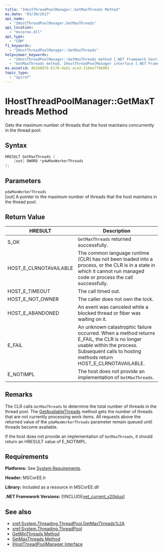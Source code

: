 ```yaml
---
title: "IHostThreadPoolManager::GetMaxThreads Method"
ms.date: "03/30/2017"
api_name: 
  - "IHostThreadPoolManager.GetMaxThreads"
api_location: 
  - "mscoree.dll"
api_type: 
  - "COM"
f1_keywords: 
  - "IHostThreadPoolManager::GetMaxThreads"
helpviewer_keywords: 
  - "IHostThreadPoolManager::GetMaxThreads method [.NET Framework hosting]"
  - "GetMaxThreads method, IHostThreadPoolManager interface [.NET Framework hosting]"
ms.assetid: db268876-6178-4a81-aca3-318ee7f96001
topic_type: 
  - "apiref"
---
```

# IHostThreadPoolManager::GetMaxThreads Method
Gets the maximum number of threads that the host maintains concurrently in the thread pool.  
  
## Syntax  
  
```cpp  
HRESULT GetMaxThreads (  
    [out] DWORD *pdwMaxWorkerThreads  
);  
```  
  
## Parameters  
 `pdwMaxWorkerThreads`  
 [out] A pointer to the maximum number of threads that the host maintains in the thread pool.  
  
## Return Value  
  
|HRESULT|Description|  
|-------------|-----------------|  
|S_OK|`GetMaxThreads` returned successfully.|  
|HOST_E_CLRNOTAVAILABLE|The common language runtime (CLR( has not been loaded into a process, or the CLR is in a state in which it cannot run managed code or process the call successfully.|  
|HOST_E_TIMEOUT|The call timed out.|  
|HOST_E_NOT_OWNER|The caller does not own the lock.|  
|HOST_E_ABANDONED|An event was canceled while a blocked thread or fiber was waiting on it.|  
|E_FAIL|An unknown catastrophic failure occurred. When a method returns E_FAIL, the CLR is no longer usable within the process. Subsequent calls to hosting methods return HOST_E_CLRNOTAVAILABLE.|  
|E_NOTIMPL|The host does not provide an implementation of `GetMaxThreads`.|  
  
## Remarks  
 The CLR calls `GetMaxThreads` to determine the total number of threads in the thread pool. The [GetAvailableThreads](ihostthreadpoolmanager-getavailablethreads-method.md) method gets the number of threads that are not currently processing work items. All requests above the returned value of the `pdwMaxWorkerThreads` parameter remain queued until threads become available.  
  
 If the host does not provide an implementation of `GetMaxThreads`, it should return an HRESULT value of E_NOTIMPL.  
  
## Requirements  
 **Platforms:** See [System Requirements](../../get-started/system-requirements.md).  
  
 **Header:** MSCorEE.h  
  
 **Library:** Included as a resource in MSCorEE.dll  
  
 **.NET Framework Versions:** [!INCLUDE[net_current_v20plus](../../../../includes/net-current-v20plus-md.md)]  
  
## See also

- <xref:System.Threading.ThreadPool.GetMaxThreads%2A>
- <xref:System.Threading.ThreadPool>
- [GetMinThreads Method](ihostthreadpoolmanager-getminthreads-method.md)
- [SetMaxThreads Method](ihostthreadpoolmanager-setmaxthreads-method.md)
- [IHostThreadPoolManager Interface](ihostthreadpoolmanager-interface.md)

